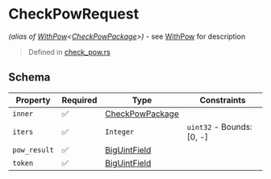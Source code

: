 # CheckPowRequest
*(alias of [WithPow](../../pow/WithPow.md)\<[CheckPowPackage](../../routes/check_pow/CheckPowPackage.md)\>)* - see [WithPow](../../pow/WithPow.md) for description
> Defined in [check_pow.rs](../../../../interface/src/interface/routes/check_pow.rs)

## Schema

| Property | Required | Type | Constraints |
| --- | --- | --- | --- |
| `inner` | ✅ | [CheckPowPackage](../../routes/check_pow/CheckPowPackage.md) |     | 
| `iters` | ✅ | `Integer` | `uint32` - Bounds: [0, -] | 
| `pow_result` | ✅ | [BigUintField](../../fields/big_uint/BigUintField.md) |     | 
| `token` | ✅ | [BigUintField](../../fields/big_uint/BigUintField.md) |     | 


